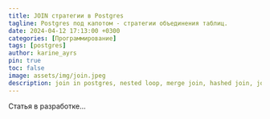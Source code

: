 ```yaml
---
title: JOIN стратегии в Postgres
tagline: Postgres под капотом - стратегии объединения таблиц.
date: 2024-04-12 17:13:00 +0300
categories: [Программирование]
tags: [postgres]
author: karine_ayrs
pin: true
toc: false
image: assets/img/join.jpeg
description: join in postgres, nested loop, merge join, hashed join, join стратегии, стратегии объединения таблиц, как работает join, join изнутри, sql
---
```


Статья в разработке...
